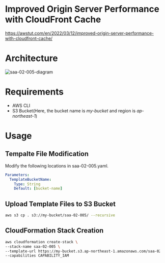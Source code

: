 # Improved Origin Server Performance with CloudFront Cache

https://awstut.com/en/2022/03/12/improved-origin-server-performance-with-cloudfront-cache/

# Architecture

![saa-02-005-diagram](https://user-images.githubusercontent.com/84276199/204907523-1f47799e-7691-4996-9bcd-2e04e604b3e2.png)

# Requirements

* AWS CLI
* S3 Bucket(Here, the bucket name is *my-bucket* and region is *ap-northeast-1*)

# Usage

## Tempalte File Modification

Modify the following locations in saa-02-005.yaml.

```yaml
Parameters:
  TemplateBucketName:
    Type: String
    Default: [bucket-name]
```

## Upload  Template Files to S3 Bucket

```bash
aws s3 cp . s3://my-bucket/saa-02-005/ --recursive
```

## CloudFormation Stack Creation

```bash
aws cloudformation create-stack \
--stack-name saa-02-005 \
--template-url https://my-bucket.s3.ap-northeast-1.amazonaws.com/saa-02-005/saa-02-005.yaml \
--capabilities CAPABILITY_IAM
```
